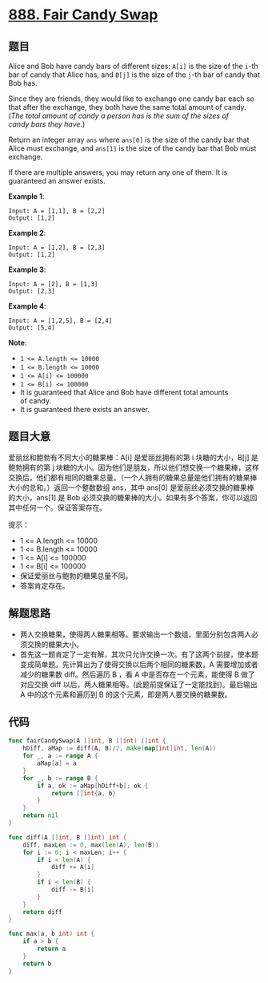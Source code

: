# [888. Fair Candy Swap](https://leetcode.com/problems/fair-candy-swap/)


## 题目

Alice and Bob have candy bars of different sizes: `A[i]` is the size of the `i`-th bar of candy that Alice has, and `B[j]` is the size of the `j`-th bar of candy that Bob has.

Since they are friends, they would like to exchange one candy bar each so that after the exchange, they both have the same total amount of candy. (*The total amount of candy a person has is the sum of the sizes of candy bars they have*.)

Return an integer array `ans` where `ans[0]` is the size of the candy bar that Alice must exchange, and `ans[1]` is the size of the candy bar that Bob must exchange.

If there are multiple answers, you may return any one of them. It is guaranteed an answer exists.

**Example 1**:

```
Input: A = [1,1], B = [2,2]
Output: [1,2]
```

**Example 2**:

```
Input: A = [1,2], B = [2,3]
Output: [1,2]
```

**Example 3**:

```
Input: A = [2], B = [1,3]
Output: [2,3]
```

**Example 4**:

```
Input: A = [1,2,5], B = [2,4]
Output: [5,4]
```

**Note**:

- `1 <= A.length <= 10000`
- `1 <= B.length <= 10000`
- `1 <= A[i] <= 100000`
- `1 <= B[i] <= 100000`
- It is guaranteed that Alice and Bob have different total amounts of candy.
- It is guaranteed there exists an answer.


## 题目大意

爱丽丝和鲍勃有不同大小的糖果棒：A[i] 是爱丽丝拥有的第 i 块糖的大小，B[j] 是鲍勃拥有的第 j 块糖的大小。因为他们是朋友，所以他们想交换一个糖果棒，这样交换后，他们都有相同的糖果总量。（一个人拥有的糖果总量是他们拥有的糖果棒大小的总和。）返回一个整数数组 ans，其中 ans[0] 是爱丽丝必须交换的糖果棒的大小，ans[1] 是 Bob 必须交换的糖果棒的大小。如果有多个答案，你可以返回其中任何一个。保证答案存在。

提示：

- 1 <= A.length <= 10000
- 1 <= B.length <= 10000
- 1 <= A[i] <= 100000
- 1 <= B[i] <= 100000
- 保证爱丽丝与鲍勃的糖果总量不同。
- 答案肯定存在。


## 解题思路

- 两人交换糖果，使得两人糖果相等。要求输出一个数组，里面分别包含两人必须交换的糖果大小。
- 首先这一题肯定了一定有解，其次只允许交换一次。有了这两个前提，使本题变成简单题。先计算出为了使得交换以后两个相同的糖果数，A 需要增加或者减少的糖果数 diff。然后遍历 B ，看 A 中是否存在一个元素，能使得 B 做了对应交换 diff 以后，两人糖果相等。(此题前提保证了一定能找到)。最后输出 A 中的这个元素和遍历到 B 的这个元素，即是两人要交换的糖果数。

## 代码

```go
func fairCandySwap(A []int, B []int) []int {
	hDiff, aMap := diff(A, B)/2, make(map[int]int, len(A))
	for _, a := range A {
		aMap[a] = a
	}
	for _, b := range B {
		if a, ok := aMap[hDiff+b]; ok {
			return []int{a, b}
		}
	}
	return nil
}

func diff(A []int, B []int) int {
	diff, maxLen := 0, max(len(A), len(B))
	for i := 0; i < maxLen; i++ {
		if i < len(A) {
			diff += A[i]
		}
		if i < len(B) {
			diff -= B[i]
		}
	}
	return diff
}

func max(a, b int) int {
	if a > b {
		return a
	}
	return b
}
```